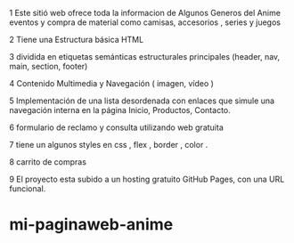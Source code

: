 1 Este sitió  web ofrece toda la informacion de Algunos Generos del Anime eventos y compra de material como camisas, accesorios , series y juegos 

2 Tiene una Estructura básica HTML

3 dividida en etiquetas semánticas estructurales principales 
(header, nav, main, section, footer)

4 Contenido Multimedia y Navegación  ( imagen, vídeo )

5 Implementación de una lista desordenada  con enlaces 
que simule una navegación interna en la página Inicio, 
Productos, Contacto.

6 formulario de reclamo y consulta utilizando web gratuita

7 tiene un algunos styles en css , flex , border , color . 

8 carrito de compras  

9 El proyecto esta subido a un hosting 
gratuito GitHub Pages, con una URL 
funcional.
# mi-paginaweb-anime
